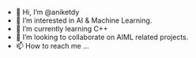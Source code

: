 - 👋 Hi, I’m @aniketdy
- 👀 I’m interested in AI & Machine Learning.
- 🌱 I’m currently learning C++
- 💞️ I’m looking to collaborate on AIML related projects.
- 📫 How to reach me ...

<!---
aniketdy/aniketdy is a ✨ special ✨ repository because its `README.md` (this file) appears on your GitHub profile.
You can click the Preview link to take a look at your changes.
--->
